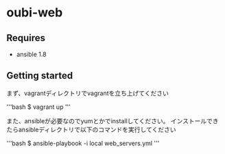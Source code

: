 oubi-web
=================

## Requires

* ansible 1.8

## Getting started

まず、vagrantディレクトリでvagrantを立ち上げてください

  '''bash
  $ vagrant up
  '''

また、ansibleが必要なのでyumとかでinstallしてください。
インストールできたらansibleディレクトリで以下のコマンドを実行してください

  '''bash
  $ ansible-playbook -i local web_servers.yml
  '''

